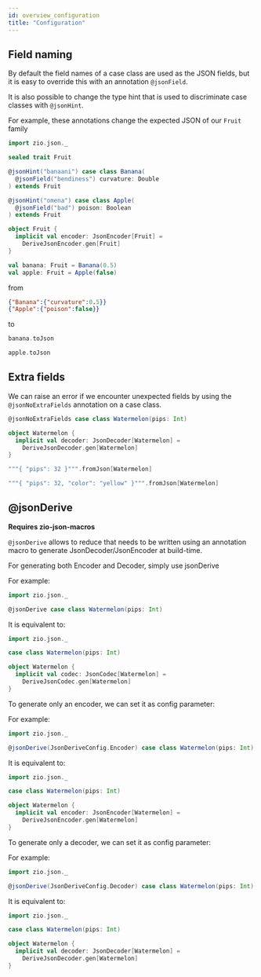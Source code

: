 ```yaml
---
id: overview_configuration
title: "Configuration"
---
```


## Field naming

By default the field names of a case class are used as the JSON fields, but it is easy to override this with an annotation `@jsonField`.

It is also possible to change the type hint that is used to discriminate case classes with `@jsonHint`.

For example, these annotations change the expected JSON of our `Fruit` family

```scala mdoc
import zio.json._

sealed trait Fruit

@jsonHint("banaani") case class Banana(
  @jsonField("bendiness") curvature: Double
) extends Fruit

@jsonHint("omena") case class Apple(
  @jsonField("bad") poison: Boolean
) extends Fruit

object Fruit {
  implicit val encoder: JsonEncoder[Fruit] =
    DeriveJsonEncoder.gen[Fruit]
}

val banana: Fruit = Banana(0.5)
val apple: Fruit = Apple(false)
```

from

```json
{"Banana":{"curvature":0.5}}
{"Apple":{"poison":false}}
```

to

```scala mdoc:to-string
banana.toJson
```

```scala mdoc:to-string
apple.toJson
```

## Extra fields

We can raise an error if we encounter unexpected fields by using the `@jsonNoExtraFields` annotation on a case class.

```scala mdoc
@jsonNoExtraFields case class Watermelon(pips: Int)

object Watermelon {
  implicit val decoder: JsonDecoder[Watermelon] =
    DeriveJsonDecoder.gen[Watermelon]
}
```

```scala mdoc
"""{ "pips": 32 }""".fromJson[Watermelon]
```

```scala mdoc
"""{ "pips": 32, "color": "yellow" }""".fromJson[Watermelon]
```

## @jsonDerive

**Requires zio-json-macros**

`@jsonDerive` allows to reduce that needs to be written using an annotation macro to generate JsonDecoder/JsonEncoder at build-time.

For generating both Encoder and Decoder, simply use jsonDerive

For example: 

```scala
import zio.json._

@jsonDerive case class Watermelon(pips: Int)
```
It is equivalent to:

```scala
import zio.json._

case class Watermelon(pips: Int)

object Watermelon {
  implicit val codec: JsonCodec[Watermelon] =
    DeriveJsonCodec.gen[Watermelon]
}
```

To generate only an encoder, we can set it as config parameter:

For example:

```scala
import zio.json._

@jsonDerive(JsonDeriveConfig.Encoder) case class Watermelon(pips: Int)
```
It is equivalent to:

```scala
import zio.json._

case class Watermelon(pips: Int)

object Watermelon {
  implicit val encoder: JsonEncoder[Watermelon] =
    DeriveJsonEncoder.gen[Watermelon]
}
```

To generate only a decoder, we can set it as config parameter:

For example:

```scala
import zio.json._

@jsonDerive(JsonDeriveConfig.Decoder) case class Watermelon(pips: Int)
```
It is equivalent to:

```scala
import zio.json._

case class Watermelon(pips: Int)

object Watermelon {
  implicit val decoder: JsonDecoder[Watermelon] =
    DeriveJsonDecoder.gen[Watermelon]
}
```

